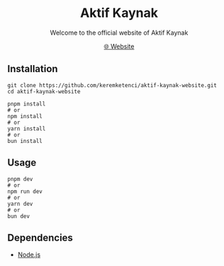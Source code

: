 <h1 align="center">Aktif Kaynak</h1>
<p align="center">Welcome to the official website of Aktif Kaynak</p>

<p align="center">
  <a href="https://www.aktifkaynak.com" title="Visit Aktif Kaynak">🌐 Website</a>
</p>

## Installation
```
git clone https://github.com/keremketenci/aktif-kaynak-website.git
cd aktif-kaynak-website

pnpm install
# or
npm install
# or
yarn install
# or
bun install
```
## Usage
```
pnpm dev
# or
npm run dev
# or
yarn dev
# or
bun dev
```

## Dependencies
- [Node.js](https://nodejs.org/en/download/package-manager)
